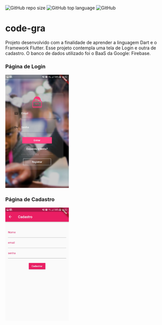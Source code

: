 ![GitHub repo size](https://img.shields.io/github/repo-size/1agracinha/code-gra)
<img alt="GitHub top language" src="https://img.shields.io/github/languages/top/1agracinha/code-gra">
![GitHub](https://img.shields.io/github/license/1agracinha/code-gra)
# code-gra
Projeto desenvolvido com a finalidade de aprender a linguagem Dart e o Framework Flutter. Esse projeto contempla uma tela de Login e outra de cadastro. O banco de dados utilizado foi o BaaS da Google: Firebase.

### Página de Login
<img src="https://github.com/1agracinha/code-gra/blob/master/images/login_code_gra.jpeg" alt="login code gra" width="200px" height="auto">

### Página de Cadastro
<img src="https://github.com/1agracinha/code-gra/blob/master/images/sign_up_code_gra.jpeg" alt="cadastro code gra" width="200px" height="auto">
